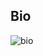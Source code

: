 ## Bio
![bio](https://user-images.githubusercontent.com/48771399/88490629-888c8a80-cfba-11ea-89a9-bd012a845b4f.png)
